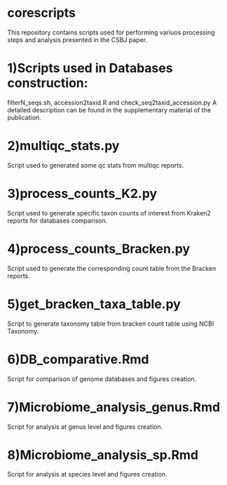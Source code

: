 # corescripts
This repository contains scripts used for performing variuos processing steps and analysis presented in the CSBJ paper.

# 1)Scripts used in Databases construction: 
filterN_seqs.sh, accession2taxid.R and check_seq2taxid_accession.py
A detailed description can be found in the supplementary material of the publication.

# 2)multiqc_stats.py
Script used to generated some qc stats from multiqc reports.

# 3)process_counts_K2.py
Script used to generate specific taxon counts of interest from Kraken2 reports for databases comparison.

# 4)process_counts_Bracken.py
Script used to generate the corresponding count table from the Bracken reports.

# 5)get_bracken_taxa_table.py
Script to generate taxonomy table from bracken count table using NCBI Taxonomy.

# 6)DB_comparative.Rmd
Script for comparison of genome databases and figures creation.

# 7)Microbiome_analysis_genus.Rmd
Script for analysis at genus level and figures creation.

# 8)Microbiome_analysis_sp.Rmd
Script for analysis at species level and figures creation.
